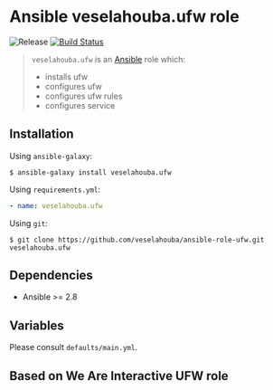 # Ansible veselahouba.ufw role

![Release](https://github.com/VeselaHouba/ansible-role-ufw/workflows/Release/badge.svg)
[![Build Status](https://drone.m-cloud.cz/api/badges/VeselaHouba/ansible-role-ufw/status.svg)](https://drone.m-cloud.cz/VeselaHouba/ansible-role-ufw)

> `veselahouba.ufw` is an [Ansible](http://www.ansible.com) role which:
>
> * installs ufw
> * configures ufw
> * configures ufw rules
> * configures service

## Installation

Using `ansible-galaxy`:

```shell
$ ansible-galaxy install veselahouba.ufw
```

Using `requirements.yml`:

```yaml
- name: veselahouba.ufw
```

Using `git`:

```shell
$ git clone https://github.com/veselahouba/ansible-role-ufw.git veselahouba.ufw
```

## Dependencies

* Ansible >= 2.8

## Variables

Please consult `defaults/main.yml`.

## Based on We Are Interactive UFW role
